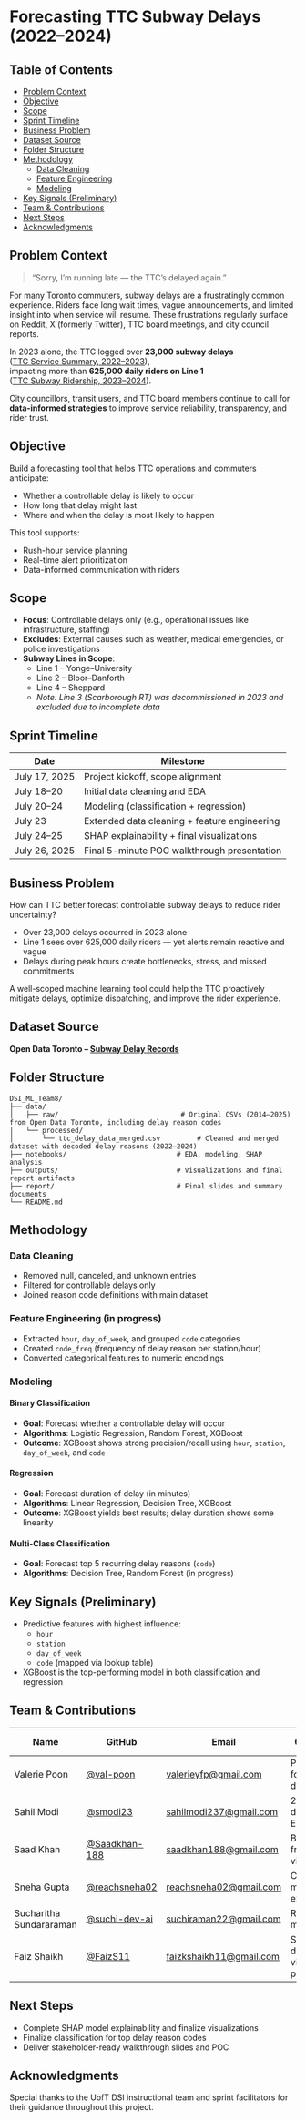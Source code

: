 # Forecasting TTC Subway Delays (2022–2024)

## Table of Contents

- [Problem Context](#problem-context)
- [Objective](#objective)
- [Scope](#scope)
- [Sprint Timeline](#sprint-timeline)
- [Business Problem](#business-problem)
- [Dataset Source](#dataset-source)
- [Folder Structure](#folder-structure)
- [Methodology](#methodology)
  - [Data Cleaning](#data-cleaning)
  - [Feature Engineering](#feature-engineering-in-progress)
  - [Modeling](#modeling)
- [Key Signals (Preliminary)](#key-signals-preliminary)
- [Team & Contributions](#team--contributions)
- [Next Steps](#next-steps)
- [Acknowledgments](#acknowledgments)


## Problem Context

> “Sorry, I’m running late — the TTC’s delayed again.”

For many Toronto commuters, subway delays are a frustratingly common experience. Riders face long wait times, vague announcements, and limited insight into when service will resume. These frustrations regularly surface on Reddit, X (formerly Twitter), TTC board meetings, and city council reports.

In 2023 alone, the TTC logged over **23,000 subway delays**  
([TTC Service Summary, 2022–2023](https://www.ttc.ca/-/media/Project/TTC/DevProto/Documents/Home/Transparency-and-accountability/Service-Summary_2022-11-20.pdf)),  
impacting more than **625,000 daily riders on Line 1**  
([TTC Subway Ridership, 2023–2024](https://cdn.ttc.ca/-/media/Project/TTC/DevProto/Documents/Home/Transparency-and-accountability/Subway-Ridership-20232024.pdf)).

City councillors, transit users, and TTC board members continue to call for **data-informed strategies** to improve service reliability, transparency, and rider trust.


## Objective

Build a forecasting tool that helps TTC operations and commuters anticipate:

- Whether a controllable delay is likely to occur  
- How long that delay might last  
- Where and when the delay is most likely to happen  

This tool supports:

- Rush-hour service planning  
- Real-time alert prioritization  
- Data-informed communication with riders  

## Scope

- **Focus**: Controllable delays only (e.g., operational issues like infrastructure, staffing)
- **Excludes**: External causes such as weather, medical emergencies, or police investigations
- **Subway Lines in Scope**:
  - Line 1 – Yonge–University  
  - Line 2 – Bloor–Danforth  
  - Line 4 – Sheppard  
  - *Note: Line 3 (Scarborough RT) was decommissioned in 2023 and excluded due to incomplete data*

## Sprint Timeline

| Date          | Milestone                                      |
|---------------|------------------------------------------------|
| July 17, 2025 | Project kickoff, scope alignment               |
| July 18–20    | Initial data cleaning and EDA                  |
| July 20–24    | Modeling (classification + regression)         |
| July 23       | Extended data cleaning + feature engineering   |
| July 24–25    | SHAP explainability + final visualizations     |
| July 26, 2025 | Final 5-minute POC walkthrough presentation    |

## Business Problem

How can TTC better forecast controllable subway delays to reduce rider uncertainty?

- Over 23,000 delays occurred in 2023 alone  
- Line 1 sees over 625,000 daily riders — yet alerts remain reactive and vague  
- Delays during peak hours create bottlenecks, stress, and missed commitments  

A well-scoped machine learning tool could help the TTC proactively mitigate delays, optimize dispatching, and improve the rider experience.

## Dataset Source

**Open Data Toronto – [Subway Delay Records](https://open.toronto.ca/dataset/ttc-subway-delay-data/)**

## Folder Structure

```
DSI_ML_Team8/
├── data/
│   ├── raw/                              # Original CSVs (2014–2025) from Open Data Toronto, including delay reason codes
│   └── processed/
│       └── ttc_delay_data_merged.csv         # Cleaned and merged dataset with decoded delay reasons (2022–2024)
├── notebooks/                           # EDA, modeling, SHAP analysis
├── outputs/                             # Visualizations and final report artifacts
├── report/                              # Final slides and summary documents
└── README.md
```

## Methodology

### Data Cleaning

- Removed null, canceled, and unknown entries  
- Filtered for controllable delays only  
- Joined reason code definitions with main dataset  

### Feature Engineering (in progress)

- Extracted `hour`, `day_of_week`, and grouped `code` categories  
- Created `code_freq` (frequency of delay reason per station/hour)  
- Converted categorical features to numeric encodings  

### Modeling

#### Binary Classification  
- **Goal**: Forecast whether a controllable delay will occur  
- **Algorithms**: Logistic Regression, Random Forest, XGBoost  
- **Outcome**: XGBoost shows strong precision/recall using `hour`, `station`, `day_of_week`, and `code`  

#### Regression  
- **Goal**: Forecast duration of delay (in minutes)  
- **Algorithms**: Linear Regression, Decision Tree, XGBoost  
- **Outcome**: XGBoost yields best results; delay duration shows some linearity  

#### Multi-Class Classification  
- **Goal**: Forecast top 5 recurring delay reasons (`code`)  
- **Algorithms**: Decision Tree, Random Forest (in progress)

## Key Signals (Preliminary)

- Predictive features with highest influence:  
  - `hour`  
  - `station`  
  - `day_of_week`  
  - `code` (mapped via lookup table)  
- XGBoost is the top-performing model in both classification and regression  

## Team & Contributions

| Name                     | GitHub                                     | Email                        | Contributions                                    | Reflection Video |
|--------------------------|--------------------------------------------|------------------------------|--------------------------------------------------|------------------|
| Valerie Poon             | [@val-poon](https://github.com/val-poon)   | valerieyfp@gmail.com         | PM, reporting, folder setup, documentation       | TBD              |
| Sahil Modi               | [@smodi23](https://github.com/smodi23)     | sahilmodi237@gmail.com       | 2022–2024 data wrangling, EDA                    | TBD              |
| Saad Khan                | [@Saadkhan-188](https://github.com/Saadkhan-188) | saadkhan188@gmail.com  | Business framing, data visualization             | TBD              |
| Sneha Gupta              | [@reachsneha02](https://github.com/reachsneha02) | reachsneha02@gmail.com | Classification models, experimentation           | TBD              |
| Sucharitha Sundararaman | [@suchi-dev-ai](https://github.com/suchi-dev-ai) | suchiraman22@gmail.com | Regression modeling                              | TBD              |
| Faiz Shaikh              | [@FaizS11](https://github.com/FaizS11)     | faizkshaikh11@gmail.com      | SHAP analysis, data visualization (in progress)  | TBD              |

## Next Steps

- Complete SHAP model explainability and finalize visualizations  
- Finalize classification for top delay reason codes  
- Deliver stakeholder-ready walkthrough slides and POC  

## Acknowledgments

Special thanks to the UofT DSI instructional team and sprint facilitators for their guidance throughout this project.
